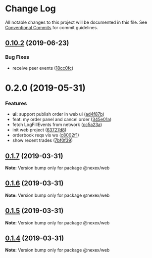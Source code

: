 # Change Log

All notable changes to this project will be documented in this file.
See [Conventional Commits](https://conventionalcommits.org) for commit guidelines.

## [0.10.2](https://bitbucket.org/dex-union/dexunion-web/compare/@nexex/web@0.10.1...@nexex/web@0.10.2) (2019-06-23)


### Bug Fixes

* receive peer events ([18cc0fc](https://bitbucket.org/dex-union/dexunion-web/commits/18cc0fc))





# 0.2.0 (2019-05-31)


### Features

* **ui:** support publish order in web ui ([ad4f87b](https://bitbucket.org/dex-union/dexunion-web/commits/ad4f87b))
* feat: my order panel and cancel order ([345e01a](https://bitbucket.org/dex-union/dexunion-web/commits/345e01a))
* fetch LogFillEvents from network ([cc5a23a](https://bitbucket.org/dex-union/dexunion-web/commits/cc5a23a))
* init web project ([63727d8](https://bitbucket.org/dex-union/dexunion-web/commits/63727d8))
* orderbook reqs vis ws ([c8002f1](https://bitbucket.org/dex-union/dexunion-web/commits/c8002f1))
* show recent trades ([7bf0f39](https://bitbucket.org/dex-union/dexunion-web/commits/7bf0f39))





## [0.1.7](https://bitbucket.org/dex-union/dexunion-web/compare/@nexex/web@0.1.6...@nexex/web@0.1.7) (2019-03-31)

**Note:** Version bump only for package @nexex/web





## [0.1.6](https://bitbucket.org/dex-union/dexunion-web/compare/@nexex/web@0.1.5...@nexex/web@0.1.6) (2019-03-31)

**Note:** Version bump only for package @nexex/web





## [0.1.5](https://bitbucket.org/dex-union/dexunion-web/compare/@nexex/web@0.1.4...@nexex/web@0.1.5) (2019-03-31)

**Note:** Version bump only for package @nexex/web





## [0.1.4](https://bitbucket.org/dex-union/dexunion-web/compare/@nexex/web@0.1.3...@nexex/web@0.1.4) (2019-03-31)

**Note:** Version bump only for package @nexex/web
